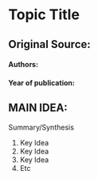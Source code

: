 # Topic Title
## Original Source:
#### Authors:
#### Year of publication:


## MAIN IDEA:
Summary/Synthesis
1. Key Idea
2. Key Idea
3. Key Idea
4. Etc
